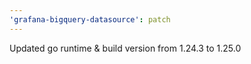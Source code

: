```yaml
---
'grafana-bigquery-datasource': patch
---
```


Updated go runtime & build version from 1.24.3 to 1.25.0
